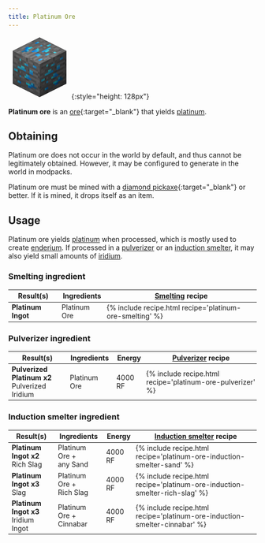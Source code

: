 ```yaml
---
title: Platinum Ore
---
```


![Platinum Ore](/assets/images/thermal-foundation/ore-platinum.png){:style="height: 128px"}


**Platinum ore** is an
[ore](https://minecraft.gamepedia.com/Ore){:target="_blank"} that yields
[platinum](/docs/thermal-foundation/metals-and-alloys/platinum/).


Obtaining
---------
Platinum ore does not occur in the world by default, and thus cannot be
legitimately obtained. However, it may be configured to generate in the world in
modpacks.

Platinum ore must be mined with a [diamond
pickaxe](https://minecraft.gamepedia.com/Pickaxe){:target="_blank"} or better.
If it is mined, it drops itself as an item.


Usage
-----
Platinum ore yields
[platinum](/docs/thermal-foundation/metals-and-alloys/platinum/) when processed,
which is mostly used to create
[enderium](/docs/thermal-foundation/metals-and-alloys/enderium/). If processed
in a [pulverizer](/docs/thermal-expansion/machines/pulverizer/) or an [induction
smelter](/docs/thermal-expansion/machines/induction-smelter/), it may also yield
small amounts of [iridium](/docs/thermal-foundation/metals-and-alloys/iridium/).

### Smelting ingredient
<table class="uk-table uk-table-striped cofh-recipe-table">
    <thead>
        <tr>
            <th>Result(s)</th>
            <th>Ingredients</th>
            <th><a href="https://minecraft.gamepedia.com/Smelting" target="_blank">Smelting</a> recipe</th>
        </tr>
    </thead>
    <tbody>
        <tr>
            <td class="uk-text-center cofh-nowrap"><strong>Platinum Ingot</strong></td>
            <td class="cofh-nowrap">Platinum Ore</td>
            <td style="padding: 2px">{% include recipe.html recipe='platinum-ore-smelting' %}</td>
        </tr>
    </tbody>
</table>

### Pulverizer ingredient
<table class="uk-table uk-table-striped cofh-recipe-table">
    <thead>
        <tr>
            <th>Result(s)</th>
            <th>Ingredients</th>
            <th>Energy</th>
            <th><a href="/docs/thermal-expansion/machines/pulverizer/">Pulverizer</a> recipe</th>
        </tr>
    </thead>
    <tbody>
        <tr>
            <td class="uk-text-center cofh-nowrap"><strong>Pulverized Platinum x2</strong><br />Pulverized Iridium</td>
            <td class="cofh-nowrap">Platinum Ore</td>
            <td class="uk-text-center cofh-nowrap">4000 RF</td>
            <td style="padding: 2px">{% include recipe.html recipe='platinum-ore-pulverizer' %}</td>
        </tr>
    </tbody>
</table>

### Induction smelter ingredient
<table class="uk-table uk-table-striped cofh-recipe-table">
    <thead>
        <tr>
            <th>Result(s)</th>
            <th>Ingredients</th>
            <th>Energy</th>
            <th><a href="/docs/thermal-expansion/machines/induction-smelter/">Induction smelter</a> recipe</th>
        </tr>
    </thead>
    <tbody>
        <tr>
            <td class="uk-text-center cofh-nowrap"><strong>Platinum Ingot x2</strong><br />Rich Slag</td>
            <td class="cofh-nowrap">Platinum Ore +<br />any Sand</td>
            <td class="uk-text-center cofh-nowrap">4000 RF</td>
            <td style="padding: 2px">{% include recipe.html recipe='platinum-ore-induction-smelter-sand' %}</td>
        </tr>
        <tr>
            <td class="uk-text-center cofh-nowrap"><strong>Platinum Ingot x3</strong><br />Slag</td>
            <td class="cofh-nowrap">Platinum Ore +<br />Rich Slag</td>
            <td class="uk-text-center cofh-nowrap">4000 RF</td>
            <td style="padding: 2px">{% include recipe.html recipe='platinum-ore-induction-smelter-rich-slag' %}</td>
        </tr>
        <tr>
            <td class="uk-text-center cofh-nowrap"><strong>Platinum Ingot x3</strong><br />Iridium Ingot</td>
            <td class="cofh-nowrap">Platinum Ore +<br />Cinnabar</td>
            <td class="uk-text-center cofh-nowrap">4000 RF</td>
            <td style="padding: 2px">{% include recipe.html recipe='platinum-ore-induction-smelter-cinnabar' %}</td>
        </tr>
    </tbody>
</table>
